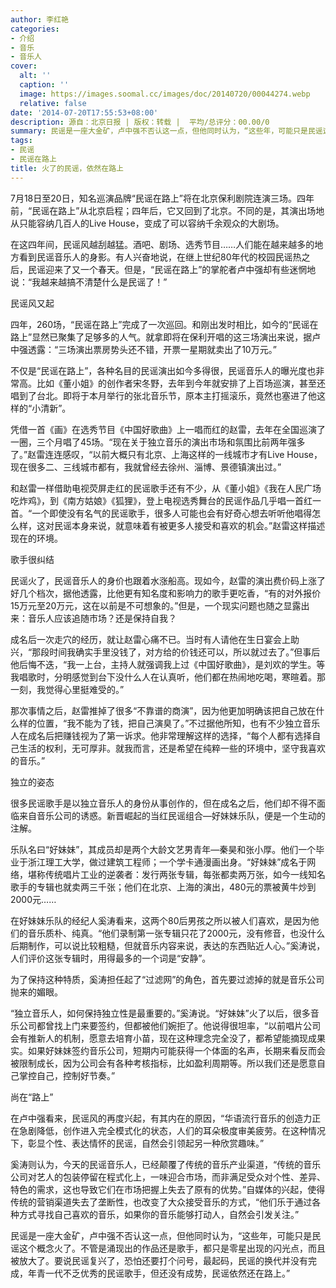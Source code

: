 ```yaml
---
author: 李红艳
categories:
- 介绍
- 音乐
- 音乐人
cover:
  alt: ''
  caption: ''
  image: https://images.soomal.cc/images/doc/20140720/00044274.webp
  relative: false
date: '2014-07-20T17:55:53+08:00'
description: 源自：北京日报 | 版权：转载 |  平均/总评分：00.00/0
summary: 民谣是一座大金矿，卢中强不否认这一点，但他同时认为，“这些年，可能只是民谣这个概念火了。不管是涌现出的作品还是歌手，都只是零星出现的闪光点，而且被放大了。要说民谣复兴了，恐怕还要打个问号，最起码，民谣的换代并没有完成，年青一代不乏优秀的民谣歌手，但还没有成势，民谣依然还在路上。”
tags:
- 民谣
- 民谣在路上
title: 火了的民谣，依然在路上
---
```


7月18日至20日，知名巡演品牌“民谣在路上”将在北京保利剧院连演三场。四年前，“民谣在路上”从北京启程；四年后，它又回到了北京。不同的是，其演出场地从只能容纳几百人的Live House，变成了可以容纳千余观众的大剧场。

在这四年间，民谣风越刮越猛。酒吧、剧场、选秀节目……人们能在越来越多的地方看到民谣音乐人的身影。有人兴奋地说，在继上世纪80年代的校园民谣热之后，民谣迎来了又一个春天。但是，“民谣在路上”的掌舵者卢中强却有些迷惘地说：“我越来越搞不清楚什么是民谣了！”

民谣风又起

四年，260场，“民谣在路上”完成了一次巡回。和刚出发时相比，如今的“民谣在路上”显然已聚集了足够多的人气。就拿即将在保利开唱的这三场演出来说，据卢中强透露：“三场演出票房势头还不错，开票一星期就卖出了10万元。”

不仅是“民谣在路上”，各种名目的民谣演出如今多得很，民谣音乐人的曝光度也非常高。比如《董小姐》的创作者宋冬野，去年到今年就安排了上百场巡演，甚至还唱到了台北。即将于本月举行的张北音乐节，原本主打摇滚乐，竟然也塞进了他这样的“小清新”。

凭借一首《画》在选秀节目《中国好歌曲》上一唱而红的赵雷，去年在全国巡演了一圈，三个月唱了45场。“现在关于独立音乐的演出市场和氛围比前两年强多了。”赵雷连连感叹，“以前大概只有北京、上海这样的一线城市才有Live House，现在很多二、三线城市都有，我就曾经去徐州、淄博、景德镇演出过。”

和赵雷一样借助电视荧屏走红的民谣歌手还有不少，从《董小姐》《我在人民广场吃炸鸡》，到《南方姑娘》《狐狸》，登上电视选秀舞台的民谣作品几乎唱一首红一首。“一个即使没有名气的民谣歌手，很多人可能也会有好奇心想去听听他唱得怎么样，这对民谣本身来说，就意味着有被更多人接受和喜欢的机会。”赵雷这样描述现在的环境。

歌手很纠结

民谣火了，民谣音乐人的身价也跟着水涨船高。现如今，赵雷的演出费价码上涨了好几个档次，据他透露，比他更有知名度和影响力的歌手更吃香，“有的对外报价15万元至20万元，这在以前是不可想象的。”但是，一个现实问题也随之显露出来：音乐人应该追随市场？还是保持自我？

成名后一次走穴的经历，就让赵雷心痛不已。当时有人请他在生日宴会上助兴，“那段时间我确实手里没钱了，对方给的价钱还可以，所以就过去了。”但事后他后悔不迭，“我一上台，主持人就强调我上过《中国好歌曲》，是刘欢的学生。等我唱歌时，分明感觉到台下没什么人在认真听，他们都在热闹地吃喝，寒暄着。那一刻，我觉得心里挺难受的。”

那次事情之后，赵雷推掉了很多“不靠谱的商演”，因为他更加明确该把自己放在什么样的位置，“我不能为了钱，把自己演臭了。”不过据他所知，也有不少独立音乐人在成名后把赚钱视为了第一诉求。他非常理解这样的选择，“每个人都有选择自己生活的权利，无可厚非。就我而言，还是希望在纯粹一些的环境中，坚守我喜欢的音乐。”

独立的姿态

很多民谣歌手是以独立音乐人的身份从事创作的，但在成名之后，他们却不得不面临来自音乐公司的诱惑。新晋崛起的当红民谣组合―好妹妹乐队，便是一个生动的注解。

乐队名曰“好妹妹”，其成员却是两个大龄文艺男青年―秦昊和张小厚。他们一个毕业于浙江理工大学，做过建筑工程师；一个学卡通漫画出身。“好妹妹”成名于网络，堪称传统唱片工业的逆袭者：发行两张专辑，每张都卖两万张，如今一线知名歌手的专辑也就卖两三千张；他们在北京、上海的演出，480元的票被黄牛炒到2000元……

在好妹妹乐队的经纪人奚涛看来，这两个80后男孩之所以被人们喜欢，是因为他们的音乐质朴、纯真。“他们录制第一张专辑只花了2000元，没有修音，也没什么后期制作，可以说比较粗糙，但就音乐内容来说，表达的东西贴近人心。”奚涛说，人们评价这张专辑时，用得最多的一个词是“安静”。

为了保持这种特质，奚涛担任起了“过滤网”的角色，首先要过滤掉的就是音乐公司抛来的媚眼。

“独立音乐人，如何保持独立性是最重要的。”奚涛说。“好妹妹”火了以后，很多音乐公司都曾找上门来要签约，但都被他们婉拒了。他说得很坦率，“以前唱片公司会有推新人的机制，愿意去培育小苗，现在这种理念完全没了，都希望能摘现成果实。如果好妹妹签约音乐公司，短期内可能获得一个体面的名声，长期来看反而会被限制成长，因为公司会有各种考核指标，比如盈利周期等。所以我们还是愿意自己掌控自己，控制好节奏。”

尚在“路上”

在卢中强看来，民谣风的再度兴起，有其内在的原因，“华语流行音乐的创造力正在急剧降低，创作进入完全模式化的状态，人们的耳朵极度审美疲劳。在这种情况下，彰显个性、表达情怀的民谣，自然会引领起另一种欣赏趣味。”

奚涛则认为，今天的民谣音乐人，已经颠覆了传统的音乐产业渠道，“传统的音乐公司对艺人的包装停留在程式化上，一味迎合市场，而非满足受众对个性、差异、特色的需求，这也导致它们在市场把握上失去了原有的优势。”自媒体的兴起，使得传统的营销渠道失去了垄断性，也改变了大众接受音乐的方式，“他们乐于通过各种方式寻找自己喜欢的音乐，如果你的音乐能够打动人，自然会引发关注。”

民谣是一座大金矿，卢中强不否认这一点，但他同时认为，“这些年，可能只是民谣这个概念火了。不管是涌现出的作品还是歌手，都只是零星出现的闪光点，而且被放大了。要说民谣复兴了，恐怕还要打个问号，最起码，民谣的换代并没有完成，年青一代不乏优秀的民谣歌手，但还没有成势，民谣依然还在路上。”